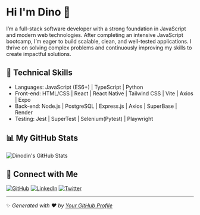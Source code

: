 # Hi I'm Dino 👋

I’m a full-stack software developer with a strong foundation in JavaScript and modern web technologies. After completing an intensive JavaScript bootcamp, I’m eager to build scalable, clean, and well-tested applications. I thrive on solving complex problems and continuously improving my skills to create impactful solutions.

## 🔧 Technical Skills
- Languages: JavaScript (ES6+) | TypeScript | Python
- Front-end: HTML/CSS | React | React Native | Tailwind CSS | Vite | Axios | Expo 
- Back-end: Node.js | PostgreSQL | Express.js | Axios | SuperBase | Render
- Testing: Jest | SuperTest | Selenium(Pytest) | Playwright 


## 📊 My GitHub Stats  
![Dinodin's GitHub Stats](https://github-readme-stats.vercel.app/api?username=dinodinz&show_icons=true&theme=radical)

## 🔗 Connect with Me
[![GitHub](https://img.shields.io/badge/-GitHub-181717?style=flat&logo=github&logoColor=white)](https://github.com/dinodinz)
[![LinkedIn](https://img.shields.io/badge/-LinkedIn-0077B5?style=flat&logo=linkedin&logoColor=white)](https://www.linkedin.com/in/your-profile/)
[![Twitter](https://img.shields.io/badge/-Twitter-1DA1F2?style=flat&logo=twitter&logoColor=white)](https://twitter.com/yourhandle)

---
✨ _Generated with ❤️ by [Your GitHub Profile](https://github.com/dinodinz)_
